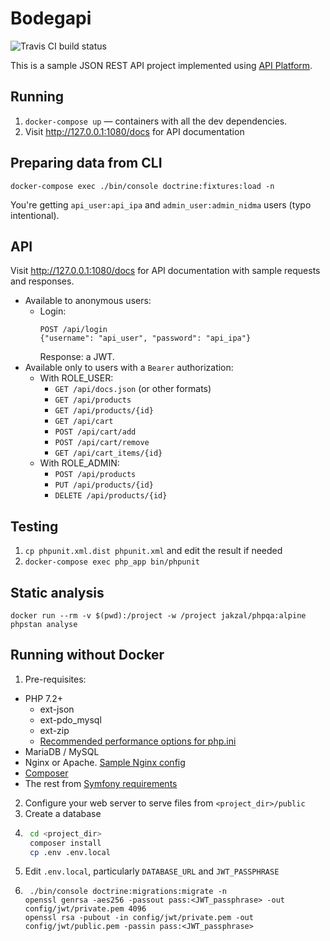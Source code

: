  # Bodegapi
 
 ![Travis CI build status](https://travis-ci.com/andrewmy/bodegapi.svg?branch=master)
 
 This is a sample JSON REST API project implemented using [API Platform](https://api-platform.com).
 
 ## Running
 
 1. `docker-compose up` — containers with all the dev dependencies.
 2. Visit http://127.0.0.1:1080/docs for API documentation
 
 ## Preparing data from CLI
 
 `docker-compose exec ./bin/console doctrine:fixtures:load -n`
 
 You're getting `api_user:api_ipa` and `admin_user:admin_nidma` users (typo intentional).
 
 ## API
 
 Visit http://127.0.0.1:1080/docs for API documentation with sample requests and responses.
 
 - Available to anonymous users:
   - Login:
   	 ```
     POST /api/login
     {"username": "api_user", "password": "api_ipa"}
     ```
     Response: a JWT.
 - Available only to users with a `Bearer` authorization:
   - With ROLE_USER:
     - `GET /api/docs.json` (or other formats)
     - `GET /api/products`
     - `GET /api/products/{id}`
     - `GET /api/cart`
     - `POST /api/cart/add`
     - `POST /api/cart/remove`
     - `GET /api/cart_items/{id}`
   - With ROLE_ADMIN:
     - `POST /api/products`
     - `PUT /api/products/{id}`
     - `DELETE /api/products/{id}`
 
 ## Testing
 
 1. `cp phpunit.xml.dist phpunit.xml` and edit the result if needed
2. `docker-compose exec php_app bin/phpunit`

## Static analysis

`docker run --rm -v $(pwd):/project -w /project jakzal/phpqa:alpine phpstan analyse`

## Running without Docker

1. Pre-requisites:
  - PHP 7.2+
    - ext-json
    - ext-pdo_mysql
    - ext-zip
    - [Recommended performance options for php.ini](./docker/php.ini)
  - MariaDB / MySQL
  - Nginx or Apache. [Sample Nginx config](./docker/etc/nginx/conf.d/default.conf)
  - [Composer](https://getcomposer.org)
  - The rest from [Symfony requirements](https://symfony.com/doc/4.0/reference/requirements.html)
2. Configure your web server to serve files from `<project_dir>/public`
3. Create a database
4. ```bash
    cd <project_dir>
    composer install
    cp .env .env.local
    ```
5. Edit `.env.local`, particularly `DATABASE_URL` and `JWT_PASSPHRASE`
6. ```
    ./bin/console doctrine:migrations:migrate -n
   openssl genrsa -aes256 -passout pass:<JWT_passphrase> -out config/jwt/private.pem 4096
   openssl rsa -pubout -in config/jwt/private.pem -out config/jwt/public.pem -passin pass:<JWT_passphrase>
   ```


